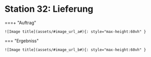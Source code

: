 
# Station 32: Lieferung


===+ "Auftrag"

    ![Image title](assets/#image_url_a#){: style="max-height:60vh" }


=== "Ergebniss"

    ![Image title](assets/#image_url_b#){: style="max-height:60vh" }
